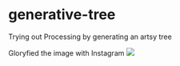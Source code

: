 # generative-tree
Trying out Processing by generating an artsy tree

Gloryfied the image with Instagram
![](https://igcdn-photos-c-a.akamaihd.net/hphotos-ak-xaf1/t51.2885-15/11018518_1374611769530346_579498071_n.jpg)
